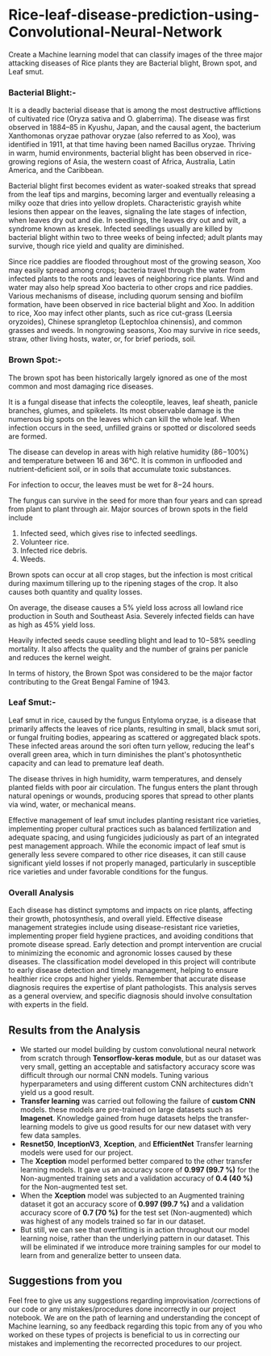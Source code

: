 # Rice-leaf-disease-prediction-using-Convolutional-Neural-Network
Create a Machine learning model that can classify images of the three major attacking diseases of Rice plants they are Bacterial blight, Brown spot, and Leaf smut.

### Bacterial Blight:- 
It is a deadly bacterial disease that is among the most destructive afflictions of cultivated rice (Oryza sativa and O. glaberrima). The disease was first observed in 1884–85 in Kyushu, Japan, and the causal agent, the bacterium Xanthomonas oryzae pathovar oryzae (also referred to as Xoo), was identified in 1911, at that time having been named Bacillus oryzae. Thriving in warm, humid environments, bacterial blight has been observed in rice-growing regions of Asia, the western coast of Africa, Australia, Latin America, and the Caribbean.

Bacterial blight first becomes evident as water-soaked streaks that spread from the leaf tips and margins, becoming larger and eventually releasing a milky ooze that dries into yellow droplets. Characteristic grayish white lesions then appear on the leaves, signaling the late stages of infection, when leaves dry out and die. In seedlings, the leaves dry out and wilt, a syndrome known as kresek. Infected seedlings usually are killed by bacterial blight within two to three weeks of being infected; adult plants may survive, though rice yield and quality are diminished.

Since rice paddies are flooded throughout most of the growing season, Xoo may easily spread among crops; bacteria travel through the water from infected plants to the roots and leaves of neighboring rice plants. Wind and water may also help spread Xoo bacteria to other crops and rice paddies. Various mechanisms of disease, including quorum sensing and biofilm formation, have been observed in rice bacterial blight and Xoo. In addition to rice, Xoo may infect other plants, such as rice cut-grass (Leersia oryzoides), Chinese sprangletop (Leptochloa chinensis), and common grasses and weeds. In nongrowing seasons, Xoo may survive in rice seeds, straw, other living hosts, water, or, for brief periods, soil.

### Brown Spot:- 
The brown spot has been historically largely ignored as one of the most common and most damaging rice diseases.

It is a fungal disease that infects the coleoptile, leaves, leaf sheath, panicle branches, glumes, and spikelets. Its most observable damage is the numerous big spots on the leaves which can kill the whole leaf. When infection occurs in the seed, unfilled grains or spotted or discolored seeds are formed.

The disease can develop in areas with high relative humidity (86−100%) and temperature between 16 and 36°C. It is common in unflooded and nutrient-deficient soil, or in soils that accumulate toxic substances.

For infection to occur, the leaves must be wet for 8−24 hours.

The fungus can survive in the seed for more than four years and can spread from plant to plant through air. Major sources of brown spots in the field include

1. Infected seed, which gives rise to infected seedlings.
2. Volunteer rice.
3. Infected rice debris.
4. Weeds.

Brown spots can occur at all crop stages, but the infection is most critical during maximum tillering up to the ripening stages of the crop. It also causes both quantity and quality losses.

On average, the disease causes a 5% yield loss across all lowland rice production in South and Southeast Asia. Severely infected fields can have as high as 45% yield loss.

Heavily infected seeds cause seedling blight and lead to 10−58% seedling mortality. It also affects the quality and the number of grains per panicle and reduces the kernel weight.

In terms of history, the Brown Spot was considered to be the major factor contributing to the Great Bengal Famine of 1943.

### Leaf Smut:- 
Leaf smut in rice, caused by the fungus Entyloma oryzae, is a disease that primarily affects the leaves of rice plants, resulting in small, black smut sori, or fungal fruiting bodies, appearing as scattered or aggregated black spots. These infected areas around the sori often turn yellow, reducing the leaf's overall green area, which in turn diminishes the plant's photosynthetic capacity and can lead to premature leaf death.

The disease thrives in high humidity, warm temperatures, and densely planted fields with poor air circulation. The fungus enters the plant through natural openings or wounds, producing spores that spread to other plants via wind, water, or mechanical means.

Effective management of leaf smut includes planting resistant rice varieties, implementing proper cultural practices such as balanced fertilization and adequate spacing, and using fungicides judiciously as part of an integrated pest management approach. While the economic impact of leaf smut is generally less severe compared to other rice diseases, it can still cause significant yield losses if not properly managed, particularly in susceptible rice varieties and under favorable conditions for the fungus.


### Overall Analysis
Each disease has distinct symptoms and impacts on rice plants, affecting their growth, photosynthesis, and overall yield. Effective disease management strategies include using disease-resistant rice varieties, implementing proper field hygiene practices, and avoiding conditions that promote disease spread. Early detection and prompt intervention are crucial to minimizing the economic and agronomic losses caused by these diseases. The classification model developed in this project will contribute to early disease detection and timely management, helping to ensure healthier rice crops and higher yields. Remember that accurate disease diagnosis requires the expertise of plant pathologists. This analysis serves as a general overview, and specific diagnosis should involve consultation with experts in the field.

## Results from the Analysis
- We started our model building by custom convolutional neural network from scratch through **Tensorflow-keras module**, but as our dataset was very small, getting an acceptable and satisfactory accuracy score was difficult through our normal CNN models. Tuning various hyperparameters and using different custom CNN architectures didn't yield us a good result.
- **Transfer learning** was carried out following the failure of **custom CNN** models. these models are pre-trained on large datasets such as **Imagenet**. Knowledge gained from huge datasets helps the transfer-learning models to give us good results for our new dataset with very few data samples.
- **Resnet50**, **InceptionV3**, **Xception**, and **EfficientNet** Transfer learning models were used for our project.
- The **Xception** model performed better compared to the other transfer learning models. It gave us an accuracy score of **0.997 (99.7 %)** for the Non-augmented training sets and a validation accuracy of **0.4 (40 %)** for the Non-augmented test set.
- When the **Xception** model was subjected to an Augmented training dataset it got an accuracy score of **0.997 (99.7 %)** and a validation accuracy score of **0.7 (70 %)** for the test set (Non-augmented) which was highest of any models trained so far in our dataset. 
- But still, we can see that overfitting is in action throughout our model learning noise, rather than the underlying pattern in our dataset. This will be eliminated if we introduce more training samples for our model to learn from and generalize better to unseen data.

## Suggestions from you
Feel free to give us any suggestions regarding improvisation /corrections of our code or any mistakes/procedures done incorrectly in our project notebook. We are on the path of learning and understanding the concept of Machine learning, so any feedback regarding this topic from any of you who worked on these types of projects is beneficial to us in correcting our mistakes and implementing the recorrected procedures to our project.
